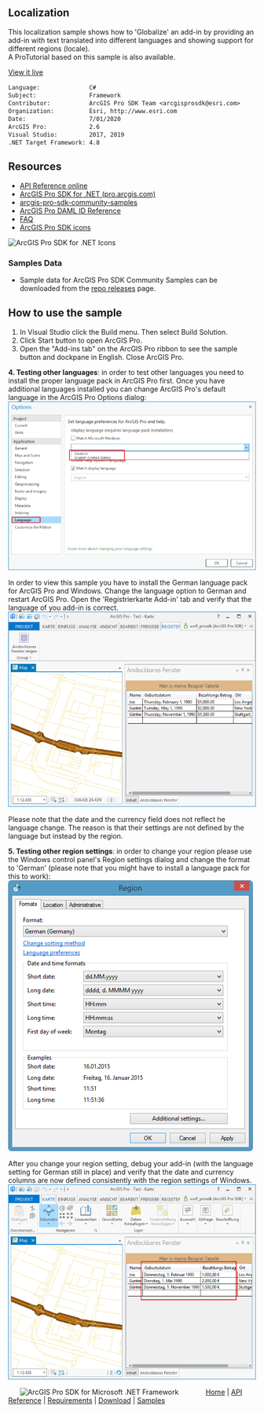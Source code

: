 ## Localization

<!-- TODO: Write a brief abstract explaining this sample -->
This localization sample shows how to 'Globalize' an add-in by providing an add-in with  text translated into different languages and showing support for different regions (locale).  
A ProTutorial based on this sample is also available.  
  


<a href="http://pro.arcgis.com/en/pro-app/sdk/" target="_blank">View it live</a>

<!-- TODO: Fill this section below with metadata about this sample-->
```
Language:              C#
Subject:               Framework
Contributor:           ArcGIS Pro SDK Team <arcgisprosdk@esri.com>
Organization:          Esri, http://www.esri.com
Date:                  7/01/2020
ArcGIS Pro:            2.6
Visual Studio:         2017, 2019
.NET Target Framework: 4.8
```

## Resources

* [API Reference online](https://pro.arcgis.com/en/pro-app/sdk/api-reference)
* <a href="https://pro.arcgis.com/en/pro-app/sdk/" target="_blank">ArcGIS Pro SDK for .NET (pro.arcgis.com)</a>
* [arcgis-pro-sdk-community-samples](https://github.com/Esri/arcgis-pro-sdk-community-samples)
* [ArcGIS Pro DAML ID Reference](https://github.com/Esri/arcgis-pro-sdk/wiki/ArcGIS-Pro-DAML-ID-Reference)
* [FAQ](https://github.com/Esri/arcgis-pro-sdk/wiki/FAQ)
* [ArcGIS Pro SDK icons](https://github.com/Esri/arcgis-pro-sdk/releases/tag/2.4.0.19948)

![ArcGIS Pro SDK for .NET Icons](https://Esri.github.io/arcgis-pro-sdk/images/Home/Image-of-icons.png  "ArcGIS Pro SDK Icons")

### Samples Data

* Sample data for ArcGIS Pro SDK Community Samples can be downloaded from the [repo releases](https://github.com/Esri/arcgis-pro-sdk-community-samples/releases) page.  

## How to use the sample
<!-- TODO: Explain how this sample can be used. To use images in this section, create the image file in your sample project's screenshots folder. Use relative url to link to this image using this syntax: ![My sample Image](FacePage/SampleImage.png) -->
1. In Visual Studio click the Build menu. Then select Build Solution.  
2. Click Start button to open ArcGIS Pro.  
3. Open the "Add-ins tab" on the ArcGIS Pro ribbon to see the sample button and dockpane in English.  Close ArcGIS Pro.  
  
__4. Testing other languages__: in order to test other languages you need to install the proper language pack in ArcGIS Pro first.  Once you have additional languages installed you can change ArcGIS Pro's default language in the ArcGIS Pro Options dialog:   
![package](Images/Localization/ArcGISoptions.png)  
  
In order to view this sample you have to install the German language pack for ArcGIS Pro and Windows.  Change the language option to German and restart ArcGIS Pro.  Open the 'Registrierkarte Add-in' tab and verify that the language of you add-in is correct.  
![package](Images/Localization/Test4.png)  
  
Please note that the date and the currency field does not reflect he language change.  The reason is that their settings are not defined by the language but instead by the region.  
  
__5. Testing other region settings__: in order to change your region please use the Windows control panel's Region settings dialog and change the format to 'German' (please note that you might have to install a language pack for this to work):    
![package](Images/Localization/Region.png)  
  
After you change your region setting, debug your add-in (with the language setting for German still in place) and verify that the date and currency columns are now defined consistently with the region settings of Windows.   
![package](Images/Localization/Test5.png)  
  


<!-- End -->

&nbsp;&nbsp;&nbsp;&nbsp;&nbsp;&nbsp;<img src="https://esri.github.io/arcgis-pro-sdk/images/ArcGISPro.png"  alt="ArcGIS Pro SDK for Microsoft .NET Framework" height = "20" width = "20" align="top"  >
&nbsp;&nbsp;&nbsp;&nbsp;&nbsp;&nbsp;&nbsp;&nbsp;&nbsp;&nbsp;&nbsp;&nbsp;
[Home](https://github.com/Esri/arcgis-pro-sdk/wiki) | <a href="https://pro.arcgis.com/en/pro-app/sdk/api-reference" target="_blank">API Reference</a> | [Requirements](https://github.com/Esri/arcgis-pro-sdk/wiki#requirements) | [Download](https://github.com/Esri/arcgis-pro-sdk/wiki#installing-arcgis-pro-sdk-for-net) | <a href="https://github.com/esri/arcgis-pro-sdk-community-samples" target="_blank">Samples</a>
